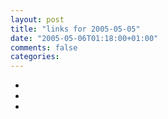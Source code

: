 ```yaml
---
layout: post
title: "links for 2005-05-05"
date: "2005-05-06T01:18:00+01:00"
comments: false
categories: 
---
```


<ul class="delicious">
<li>
</li>
<li>
</li>
<li>
</li>
</ul>


